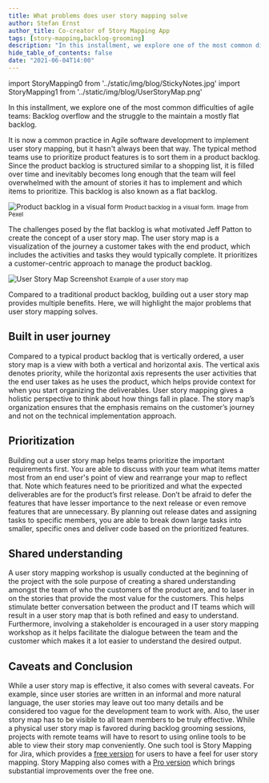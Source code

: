 ```yaml
---
title: What problems does user story mapping solve
author: Stefan Ernst
author_title: Co-creator of Story Mapping App
tags: [story-mapping,backlog-grooming]
description: "In this installment, we explore one of the most common difficulties of agile teams: Backlog overflow and the struggle to the maintain a mostly flat backlog"
hide_table_of_contents: false
date: "2021-06-04T14:00"
---
```


import StoryMapping0 from '../static/img/blog/StickyNotes.jpg'
import StoryMapping1 from '../static/img/blog/UserStoryMap.png'

In this installment, we explore one of the most common difficulties of agile teams: Backlog overflow and the struggle to the maintain 
a mostly flat backlog.

<!--truncate-->

It is now a common practice in Agile software development to implement user story mapping, but it hasn't always been that way. The typical method teams use to prioritize product features is to sort them in a product backlog. Since the product backlog is structured similar to a shopping list, it is filled over time and inevitably becomes long enough that the team will feel overwhelmed with the amount of stories it has to implement and which items to prioritize. This backlog is also known as a flat backlog.

<p style={{textAlign:'center'}}>
<img src={StoryMapping0}  alt="Product backlog in a visual form" />
<small>Product backlog in a visual form. Image from Pexel</small>  
</p>

The challenges posed by the flat backlog is what motivated Jeff Patton to create the concept of a user story map. The user story map is a visualization of the journey a customer takes with the end product, which includes the activities and tasks they would typically complete. It prioritizes a customer-centric approach to manage the product backlog.

<p style={{textAlign:'center'}}>
<img src={StoryMapping1}  alt="User Story Map Screenshot" />
<small>Example of a user story map</small>
</p>
  


Compared to a traditional product backlog, building out a user story map provides multiple benefits. Here, we will highlight the major problems that user story mapping solves.

## Built in user journey
Compared to a typical product backlog that is vertically ordered, a user story map is a view with both a vertical and horizontal axis. The vertical axis denotes priority, while the horizontal axis represents the user activities that the end user takes as he uses the product, which helps provide context for when you start organizing the deliverables. User story mapping gives a holistic perspective to think about how things fall in place. The story map’s organization ensures that the emphasis remains on the customer’s journey and not on the technical implementation approach.
## Prioritization
Building out a user story map helps teams prioritize the important requirements first. You are able to discuss with your team what items matter most from an end user's point of view and rearrange your map to reflect that. Note which features need to be prioritized and what the expected deliverables are for the product’s first release. Don’t be afraid to defer the features that have lesser importance to the next release or even remove features that are unnecessary. By planning out release dates and assigning tasks to specific members, you are able to break down large tasks into smaller, specific ones and deliver code based on the prioritized features.
## Shared understanding
A user story mapping workshop is usually conducted at the beginning of the project with the sole purpose of creating a shared understanding amongst the team of who the customers of the product are, and to laser in on the stories that provide the most value for the customers. This helps stimulate better conversation between the product and IT teams which will result in a user story map that is both refined and easy to understand. Furthermore, involving a stakeholder is encouraged in a user story mapping workshop as it helps facilitate the dialogue between the team and the customer which makes it a lot easier to understand the desired output.
## Caveats and Conclusion
While a user story map is effective, it also comes with several caveats. For example, since user stories are written in an informal and more natural language, the user stories may leave out too many details and be considered too vague for the development team to work with.
Also, the user story map has to be visible to all team members to be truly effective.
While a physical user story map is favored during backlog grooming sessions, projects with remote teams will have to resort to using online tools to be able to view their story map conveniently. 
One such tool is Story Mapping for Jira, which provides a [free version](https://marketplace.atlassian.com/1224357) for users to have a feel for user story mapping. Story Mapping also comes with a [Pro version](https://marketplace.atlassian.com/1224417) which brings substantial improvements over the free one.  